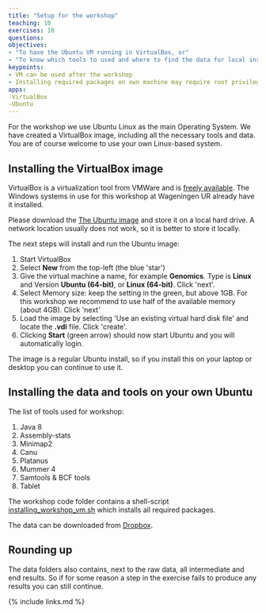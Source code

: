 ```yaml
---
title: "Setup for the workshop"
teaching: 10
exercises: 10
questions: 
objectives:
- "To have the Ubuntu VM running in VirtualBox, or"
- "To know which tools to used and where to find the data for local installation"
keypoints:
- VM can be used after the workshop
- Installing required packages on own machine may require root privileges.
apps:
-VirtualBox
-Ubuntu 
---
```


For the workshop we use Ubuntu Linux as the main Operating System. We have created a VirtualBox image, including all the necessary tools and data. You are of course welcome to use your own Linux-based system.

## Installing the VirtualBox image

VirtualBox is a virtualization tool from VMWare and is [freely available](https://www.virtualbox.org/wiki/Downloads). The Windows systems in use for this workshop at Wageningen UR already have it installed.

Please download the [The Ubuntu image](https://www.dropbox.com/s/pi8t7gh43itbi64/GT-workshop.vdi?dl=0) and store it on a local hard drive. A network location usually does not work, so it is better to store it locally.

The next steps will install and run the Ubuntu image:

1. Start VirtualBox
2. Select **New** from the top-left (the blue 'star')
3. Give the virtual machine a name, for example **Genomics**. Type is **Linux** and Version **Ubuntu (64-bit)**, or **Linux (64-bit)**. Click 'next'.
4. Select Memory size: keep the setting in the green, but above 1GB. For this workshop we recommend to use half of the available memory (about 4GB). Click 'next'
5. Load the image by selecting 'Use an existing virtual hard disk file' and locate the **.vdi** file. Click 'create'.
6. Clicking **Start** (green arrow) should now start Ubuntu and you will automatically login.

The image is a regular Ubuntu install, so if you install this on your laptop or desktop you can continue to use it. 

## Installing the data and tools on your own Ubuntu

The list of tools used for workshop:

1. Java 8
2. Assembly-stats
3. Minimap2
4. Canu
5. Platanus
6. Mummer 4
7. Samtools & BCF tools
8. Tablet

The workshop code folder contains a shell-script [installing_workshop_vm.sh]({{site.workshop_site}}code/installing_workshop_vm.sh) which installs all required packages.

The data can be downloaded from [Dropbox](https://www.dropbox.com/s/03uj6ppq0tm687v/prepared.tar.gz?dl=0). 

## Rounding up

The data folders also contains, next to the raw data, all intermediate and end results. So if for some reason a step in the exercise fails to produce any results you can still continue.

{% include links.md %}
